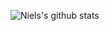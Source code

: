 <!--### Hi there 👋


```php
$me = Developer::create(
    firstName: 'Niels',
    lastName: 'Vanpachtenbeke',
    company: 'Spatie',
    twitter: 'https://twitter.com/NielsVanpach',
);
```
-->

![Niels's github stats](https://github-readme-stats.vercel.app/api?username=nielsvanpach&hide=stars,issues&show_icons=true&count_private=true)

<!--
![](https://github-readme-stats.vercel.app/api/top-langs/?username=nielsvanpach&layout=compact)


**Nielsvanpach/nielsvanpach** is a ✨ _special_ ✨ repository because its `README.md` (this file) appears on your GitHub profile.

Here are some ideas to get you started:

- 🔭 I’m currently working on ...
- 🌱 I’m currently learning ...
- 👯 I’m looking to collaborate on ...
- 🤔 I’m looking for help with ...
- 💬 Ask me about ...
- 📫 How to reach me: ...
- 😄 Pronouns: ...
- ⚡ Fun fact: ...
-->
